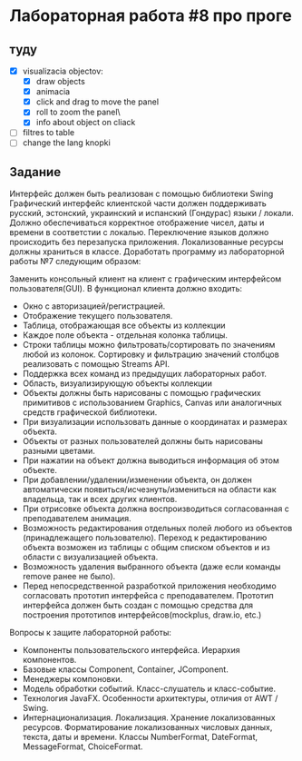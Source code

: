 # Лабораторная работа #8 про проге

## туду
- [x] visualizacia objectov:
  - [x] draw objects
  - [x] animacia
  - [x] click and drag to move the panel
  - [x] roll to zoom the panel\
  - [x] info about object on cliack
- [ ] filtres to table
- [ ] change the lang knopki

## Задание

Интерфейс должен быть реализован с помощью библиотеки Swing
Графический интерфейс клиентской части должен поддерживать русский, эстонский, украинский и испанский (Гондурас) языки / локали. Должно обеспечиваться корректное отображение чисел, даты и времени в соответстии с локалью. Переключение языков должно происходить без перезапуска приложения. Локализованные ресурсы должны храниться в классе.
Доработать программу из лабораторной работы №7 следующим образом:

Заменить консольный клиент на клиент с графическим интерфейсом пользователя(GUI).
В функционал клиента должно входить:

- Окно с авторизацией/регистрацией.
- Отображение текущего пользователя.
- Таблица, отображающая все объекты из коллекции
- Каждое поле объекта - отдельная колонка таблицы.
- Строки таблицы можно фильтровать/сортировать по значениям любой из колонок. Сортировку и фильтрацию значений столбцов реализовать с помощью Streams API.
- Поддержка всех команд из предыдущих лабораторных работ.
- Область, визуализирующую объекты коллекции
- Объекты должны быть нарисованы с помощью графических примитивов с использованием Graphics, Canvas или аналогичных средств графической библиотеки.
- При визуализации использовать данные о координатах и размерах объекта.
- Объекты от разных пользователей должны быть нарисованы разными цветами.
- При нажатии на объект должна выводиться информация об этом объекте.
- При добавлении/удалении/изменении объекта, он должен автоматически появиться/исчезнуть/измениться  на области как владельца, так и всех других клиентов.
- При отрисовке объекта должна воспроизводиться согласованная с преподавателем анимация.
- Возможность редактирования отдельных полей любого из объектов (принадлежащего пользователю). Переход к редактированию объекта возможен из таблицы с общим списком объектов и из области с визуализацией объекта.
- Возможность удаления выбранного объекта (даже если команды remove ранее не было).
- Перед непосредственной разработкой приложения необходимо согласовать прототип интерфейса с преподавателем. Прототип интерфейса должен быть создан с помощью средства для построения прототипов интерфейсов(mockplus, draw.io, etc.)

Вопросы к защите лабораторной работы:

- Компоненты пользовательского интерфейса. Иерархия компонентов.
- Базовые классы Component, Container, JComponent.
- Менеджеры компоновки.
- Модель обработки событий. Класс-слушатель и класс-событие.
- Технология JavaFX. Особенности архитектуры, отличия от AWT / Swing.
- Интернационализация. Локализация. Хранение локализованных ресурсов.
Форматирование локализованных числовых данных, текста, даты и времени. Классы NumberFormat, DateFormat, MessageFormat, ChoiceFormat.
